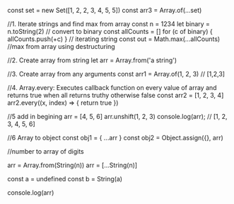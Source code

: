 const set = new Set([1, 2, 2, 3, 4, 5, 5])
const arr3 = Array.of(...set)

//1. Iterate strings and find max from array
const n = 1234
let binary = n.toString(2) // convert to binary
const allCounts = []
for (c of binary) {
    allCounts.push(+c)
} // iterating string
const out = Math.max(...allCounts) //max from array using destructuring

//2. Create array from string
let arr = Array.from('a string')

//3. Create array from any arguments
const arr1 = Array.of(1, 2, 3) // [1,2,3]

//4. Array.every: Executes callback function on every value of array and returns true when all returns truthy otherwise false
const arr2 = [1, 2, 3, 4]
arr2.every((x, index) => {
    return true
})

//5 add in begining
arr = [4, 5, 6]
arr.unshift(1, 2, 3)
console.log(arr);
// [1, 2, 3, 4, 5, 6]

//6 Array to object
const obj1 = { ...arr }
const obj2 = Object.assign({}, arr)

//number to array of digits

arr = Array.from(String(n))
arr = [...String(n)]

const a = undefined
const b = String(a)

console.log(arr)



